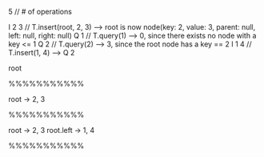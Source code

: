 5       // # of operations

I 2 3   // T.insert(root, 2, 3) --> root is now node(key: 2, value: 3, parent: null, left: null, right: null)
Q 1     // T.query(1) --> 0, since there exists no node with a key <= 1
Q 2     // T.query(2) --> 3, since the root node has a key == 2
I 1 4   // T.insert(1, 4) --> 
Q 2





root

%%%%%%%%%%%

root -> 2, 3

%%%%%%%%%%%

root -> 2, 3 
root.left -> 1, 4

%%%%%%%%%%%



